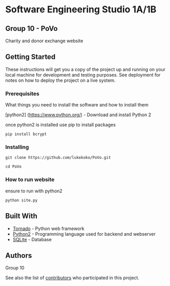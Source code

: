 # Software Engineering Studio 1A/1B
## Group 10 - PoVo
Charity and donor exchange website
## Getting Started

These instructions will get you a copy of the project up and running on your local machine for development and testing purposes. See deployment for notes on how to deploy the project on a live system.

### Prerequisites

What things you need to install the software and how to install them

[python2] (https://www.python.org/) - Download and install Python 2

once python2 is installed
use pip to install packages

`pip install bcrypt`


### Installing

`git clone https://github.com/lukekoko/PoVo.git`

`cd PoVo`

### How to run website
ensure to run with python2

`python site.py`


## Built With

* [Tornado](https://www.tornadoweb.org/en/stable/) - Python web framework
* [Python2](https://www.python.org/) - Programming language used for backend and webserver
* [SQLite](https://www.sqlite.org/index.html) - Database

## Authors
Group 10

See also the list of [contributors](https://github.com/your/project/contributors) who participated in this project.

